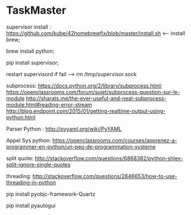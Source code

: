 # TaskMaster

supervisor install :
https://github.com/kube/42homebrewfix/blob/master/install.sh <-- install brew;

brew install python;

pip install supervisor;

restart supervisord if fail -->  rm /tmp/supervisor.sock

subprocess: https://docs.python.org/2/library/subprocess.html; https://openclassrooms.com/forum/sujet/subprocess-question-sur-le-module
http://sharats.me/the-ever-useful-and-neat-subprocess-module.html#reading-error-stream
http://blog.endpoint.com/2015/01/getting-realtime-output-using-python.html

Parser Python : http://pyyaml.org/wiki/PyYAML

Appel Sys python:
https://openclassrooms.com/courses/apprenez-a-programmer-en-python/un-peu-de-programmation-systeme

split quote: http://stackoverflow.com/questions/6868382/python-shlex-split-ignore-single-quotes

threading: http://stackoverflow.com/questions/2846653/how-to-use-threading-in-python

pip install pyobjc-framework-Quartz

pip install pyautogui

